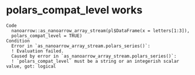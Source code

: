# polars_compat_level works

    Code
      nanoarrow::as_nanoarrow_array_stream(pl$DataFrame(x = letters[1:3]),
      polars_compat_level = TRUE)
    Condition
      Error in `as_nanoarrow_array_stream.polars_series()`:
      ! Evaluation failed.
      Caused by error in `as_nanoarrow_array_stream.polars_series()`:
      ! `polars_compat_level` must be a string or an integerish scalar value, got: logical

